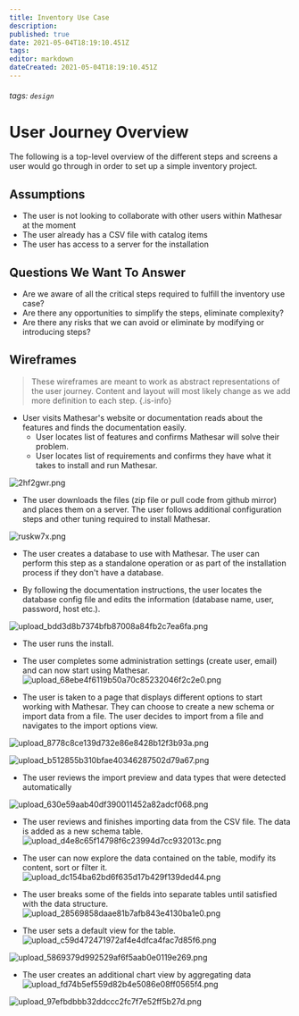 ```yaml
---
title: Inventory Use Case
description: 
published: true
date: 2021-05-04T18:19:10.451Z
tags: 
editor: markdown
dateCreated: 2021-05-04T18:19:10.451Z
---
```


###### tags: `design`

# User Journey Overview
The following is a top-level overview of the different steps and screens a user would go through in order to set up a simple inventory project.

## Assumptions
* The user is not looking to collaborate with other users within Mathesar at the moment
* The user already has a CSV file with catalog items
* The user has access to a server for the installation

## Questions We Want To Answer
* Are we aware of all the critical steps required to fulfill the inventory use case?
* Are there any opportunities to simplify the steps, eliminate complexity?
* Are there any risks that we can avoid or eliminate by modifying or introducing  steps?

## Wireframes
> These wireframes are meant to work as abstract representations of the user journey. Content and layout will most likely change as we add more definition to each step.
{.is-info}

- User visits Mathesar's website or documentation reads about the features and finds the documentation easily.
    - User locates list of features and confirms Mathesar will solve their problem.
    - User locates list of requirements and confirms they have what it takes to install and run Mathesar.

![2hf2gwr.png](/design-assets/2hf2gwr.png)

- The user downloads the files (zip file or pull code from github mirror) and places them on a server. The user follows additional configuration steps and other tuning required to install Mathesar.

![ruskw7x.png](/design-assets/ruskw7x.png)

- The user creates a database to use with Mathesar. The user can perform this step as a standalone operation or as part of the installation process if they don't have a database.
 
- By following the documentation instructions, the user locates the database config file and edits the information (database name, user, password, host etc.). 

![upload_bdd3d8b7374bfb87008a84fb2c7ea6fa.png](/design-assets/upload_bdd3d8b7374bfb87008a84fb2c7ea6fa.png)

- The user runs the install.

- The user completes some administration settings (create user, email) and can now start using Mathesar.
![upload_68ebe4f6119b50a70c85232046f2c2e0.png](/design-assets/upload_68ebe4f6119b50a70c85232046f2c2e0.png)

- The user is taken to a page that displays different options to start working with Mathesar. They can choose to create a new schema or import data from a file. The user decides to import from a file and navigates to the import options view.

![upload_8778c8ce139d732e86e8428b12f3b93a.png](/design-assets/upload_8778c8ce139d732e86e8428b12f3b93a.png)

![upload_b512855b310bfae40346287502d79a67.png](/design-assets/upload_b512855b310bfae40346287502d79a67.png)

- The user reviews the import preview and data types that were detected automatically

![upload_630e59aab40df390011452a82adcf068.png](/design-assets/upload_630e59aab40df390011452a82adcf068.png)

- The user reviews and finishes importing data from the CSV file. The data is added as a new schema table.
![upload_d4e8c65f14798f6c23994d7cc932013c.png](/design-assets/upload_d4e8c65f14798f6c23994d7cc932013c.png)

- The user can now explore the data contained on the table, modify its content, sort or filter it.
![upload_dc154ba62bd6f635d17b429f139ded44.png](/design-assets/upload_dc154ba62bd6f635d17b429f139ded44.png)

- The user breaks some of the fields into separate tables until satisfied with the data structure.
![upload_28569858daae81b7afb843e4130ba1e0.png](/design-assets/upload_28569858daae81b7afb843e4130ba1e0.png)

- The user sets a default view for the table.
![upload_c59d472471972af4e4dfca4fac7d85f6.png](/design-assets/upload_c59d472471972af4e4dfca4fac7d85f6.png)

![upload_5869379d992529af6f5aab0e0119e269.png](/design-assets/upload_5869379d992529af6f5aab0e0119e269.png)

- The user creates an additional chart view by aggregating data
![upload_fd74b5ef559d82b4e5086e08ff0565f4.png](/design-assets/upload_fd74b5ef559d82b4e5086e08ff0565f4.png)

![upload_97efbdbbb32ddccc2fc7f7e52ff5b27d.png](/design-assets/upload_97efbdbbb32ddccc2fc7f7e52ff5b27d.png)
